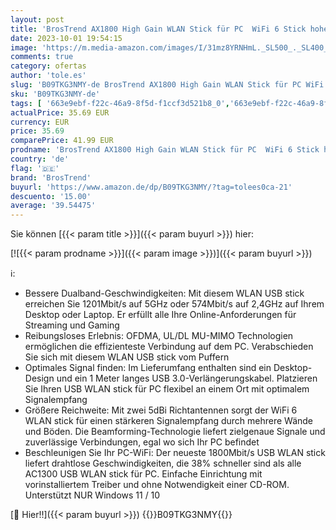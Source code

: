 ```yaml
---
layout: post
title: 'BrosTrend AX1800 High Gain WLAN Stick für PC  WiFi 6 Stick hohe Reichweite  DualBand 1201Mbit/s 5GHz + 574Mbit/s 2.4G  USB WLAN Adapter Langstrecken mit Zwei 5dBi-Antennen  NUR für Windows 10/11'
date: 2023-10-01 19:54:15
image: 'https://m.media-amazon.com/images/I/31mz8YRNHmL._SL500_._SL400_.jpg'
comments: true
category: ofertas
author: 'tole.es'
slug: 'B09TKG3NMY-de BrosTrend AX1800 High Gain WLAN Stick für PC WiFi 6 Stick...'
sku: 'B09TKG3NMY-de'
tags: [ '663e9ebf-f22c-46a9-8f5d-f1ccf3d521b8_0','663e9ebf-f22c-46a9-8f5d-f1ccf3d521b8_9901','Arborist Merchandising Root','Computer & Zubehör','Computer Netzwerkadapter','Elektronik & Foto','Elektronik & Foto: Produkte mit Umwelt-Label','Netzwerkgeräte','Self Service','Special Features Stores','WLAN USB-Adapter','brostrend','🇩🇪', ]
actualPrice: 35.69 EUR
currency: EUR
price: 35.69
comparePrice: 41.99 EUR
prodname: 'BrosTrend AX1800 High Gain WLAN Stick für PC  WiFi 6 Stick hohe Reichweite  DualBand 1201Mbit/s 5GHz + 574Mbit/s 2.4G  USB WLAN Adapter Langstrecken mit Zwei 5dBi-Antennen  NUR für Windows 10/11'
country: 'de'
flag: '🇩🇪'
brand: 'BrosTrend'
buyurl: 'https://www.amazon.de/dp/B09TKG3NMY/?tag=tolees0ca-21'
descuento: '15.00'
average: '39.54475'
---
```


Sie können [{{< param title >}}]({{< param buyurl >}}) hier:

[![{{< param prodname >}}]({{< param image >}})]({{< param buyurl >}})

ℹ️:

- Bessere Dualband-Geschwindigkeiten: Mit diesem WLAN USB stick erreichen Sie 1201Mbit/s auf 5GHz oder 574Mbit/s auf 2,4GHz auf Ihrem Desktop oder Laptop. Er erfüllt alle Ihre Online-Anforderungen für Streaming und Gaming
- Reibungsloses Erlebnis: OFDMA, UL/DL MU-MIMO Technologien ermöglichen die effizienteste Verbindung auf dem PC. Verabschieden Sie sich mit diesem WLAN USB stick vom Puffern
- Optimales Signal finden: Im Lieferumfang enthalten sind ein Desktop-Design und ein 1 Meter langes USB 3.0-Verlängerungskabel. Platzieren Sie Ihren USB WLAN stick für PC flexibel an einem Ort mit optimalem Signalempfang
- Größere Reichweite: Mit zwei 5dBi Richtantennen sorgt der WiFi 6 WLAN stick für einen stärkeren Signalempfang durch mehrere Wände und Böden. Die Beamforming-Technologie liefert zielgenaue Signale und zuverlässige Verbindungen, egal wo sich Ihr PC befindet
- Beschleunigen Sie Ihr PC-WiFi: Der neueste 1800Mbit/s USB WLAN stick liefert drahtlose Geschwindigkeiten, die 38% schneller sind als alle AC1300 USB WLAN stick für PC. Einfache Einrichtung mit vorinstalliertem Treiber und ohne Notwendigkeit einer CD-ROM. Unterstützt NUR Windows 11 / 10

[🛒 Hier!!]({{< param buyurl >}})
{{<world>}}B09TKG3NMY{{</world>}}

